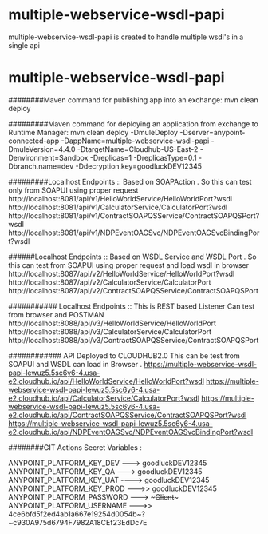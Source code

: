 # multiple-webservice-wsdl-papi
multiple-webservice-wsdl-papi is created to handle multiple wsdl's in a single api 

# multiple-webservice-wsdl-papi

########Maven command for publishing app into an exchange:
mvn clean deploy 


#########Maven command for deploying an application from exchange to Runtime Manager:
mvn clean deploy -DmuleDeploy -Dserver=anypoint-connected-app -DappName=multiple-webservice-wsdl-papi -DmuleVersion=4.4.0 -DtargetName=Cloudhub-US-East-2 -Denvironment=Sandbox -Dreplicas=1 -DreplicasType=0.1 -Dbranch.name=dev -Ddecryption.key=goodluckDEV12345


#########Localhost Endpoints ::  Based on SOAPAction . So this can test only from SOAPUI using proper request
http://localhost:8081/api/v1/HelloWorldService/HelloWorldPort?wsdl
http://localhost:8081/api/v1/CalculatorService/CalculatorPort?wsdl
http://localhost:8081/api/v1/ContractSOAPQSService/ContractSOAPQSPort?wsdl
http://localhost:8081/api/v1/NDPEventOAGSvc/NDPEventOAGSvcBindingPort?wsdl

######Localhost Endpoints ::  Based on WSDL Service and WSDL Port . So this can test from SOAPUI using proper request and load wsdl in browser
http://localhost:8087/api/v2/HelloWorldService/HelloWorldPort?wsdl
http://localhost:8087/api/v2/CalculatorService/CalculatorPort
http://localhost:8087/api/v2/ContractSOAPQSService/ContractSOAPQSPort


########### Localhost Endpoints :: This is REST based Listener Can test from browser and POSTMAN
http://localhost:8088/api/v3/HelloWorldService/HelloWorldPort
http://localhost:8088/api/v3/CalculatorService/CalculatorPort
http://localhost:8088/api/v3/ContractSOAPQSService/ContractSOAPQSPort


############ API Deployed to CLOUDHUB2.0 This can be test from SOAPUI and WSDL can load in Browser .
	https://multiple-webservice-wsdl-papi-lewuz5.5sc6y6-4.usa-e2.cloudhub.io/api/HelloWorldService/HelloWorldPort?wsdl
	https://multiple-webservice-wsdl-papi-lewuz5.5sc6y6-4.usa-e2.cloudhub.io/api/CalculatorService/CalculatorPort?wsdl
	https://multiple-webservice-wsdl-papi-lewuz5.5sc6y6-4.usa-e2.cloudhub.io/api/ContractSOAPQSService/ContractSOAPQSPort?wsdl
	https://multiple-webservice-wsdl-papi-lewuz5.5sc6y6-4.usa-e2.cloudhub.io/api/NDPEventOAGSvc/NDPEventOAGSvcBindingPort?wsdl



########GIT Actions Secret Variables :

ANYPOINT_PLATFORM_KEY_DEV ---> goodluckDEV12345
ANYPOINT_PLATFORM_KEY_QA  ---> goodluckDEV12345
ANYPOINT_PLATFORM_KEY_UAT ----> goodluckDEV12345
ANYPOINT_PLATFORM_KEY_PROD --->> goodluckDEV12345
ANYPOINT_PLATFORM_PASSWORD  --->  ~~~Client~~~
ANYPOINT_PLATFORM_USERNAME  --->> 4ce6bfd5f2ed4ab1a667e19254d0054b~?~c930A975d6794F7982A18CEf23EdDc7E


